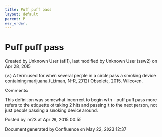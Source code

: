 ```yaml
---
title: Puff puff pass
layout: default
parent: P
nav_order:
---
```


# Puff puff pass

Created by  Unknown User (afl1), last modified by  Unknown User (ssw2) on Apr 28, 2015

(v.) A term used for when several people in a circle pass a smoking device containing marijuana.(Littman, N-R, 2012) Obsolete, 2015. Wilcoxen.

Comments:

This definition was somewhat incorrect to begin with - puff puff pass more refers to the etiquette of taking 2 hits and passing it to the next person, not just people passing a smoking device around.

Posted by lm23 at Apr 29, 2015 00:55

Document generated by Confluence on May 22, 2023 12:37


